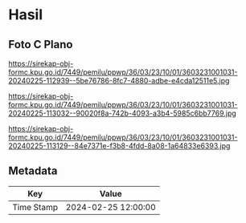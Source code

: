 # Hasil

## Foto C Plano

https://sirekap-obj-formc.kpu.go.id/7449/pemilu/ppwp/36/03/23/10/01/3603231001031-20240225-112939--5be76786-8fc7-4880-adbe-e4cda12511e5.jpg

https://sirekap-obj-formc.kpu.go.id/7449/pemilu/ppwp/36/03/23/10/01/3603231001031-20240225-113032--90020f8a-742b-4093-a3b4-5985c6bb7769.jpg

https://sirekap-obj-formc.kpu.go.id/7449/pemilu/ppwp/36/03/23/10/01/3603231001031-20240225-113129--84e7371e-f3b8-4fdd-8a08-1a64833e6393.jpg


## Metadata

| Key        | Value               |
| ---------- | ------------------- |
| Time Stamp | 2024-02-25 12:00:00 |




